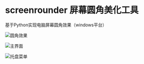 # screenrounder 屏幕圆角美化工具
基于Python实现电脑屏幕圆角效果（windows平台）

![圆角效果](https://github.com/user-attachments/assets/fd3f052a-14d0-43f3-ae86-6db91ef5c8c9)

![主界面](https://github.com/user-attachments/assets/36529b57-f26c-4f7b-bab8-fc005982376e)

![托盘菜单](https://github.com/user-attachments/assets/170f2eee-c850-4b27-a017-8f8b9462e4a1)
